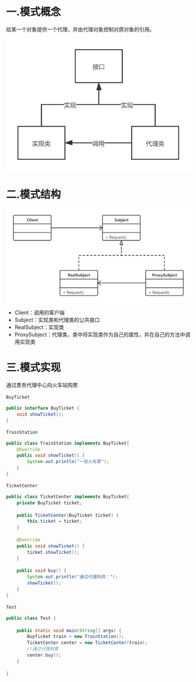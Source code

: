 # 一.模式概念

给某一个对象提供一个代理，并由代理对象控制对原对象的引用。

![](https://raw.githubusercontent.com/MrWater233/PictureHost/master/20200929084943.png)

# 二.模式结构

![](https://raw.githubusercontent.com/MrWater233/PictureHost/master/20200929091537.png)

- Client：调用的客户端
- Subject：实现类和代理类的公共接口
- RealSubject：实现类
- ProxySubject：代理类，类中将实现类作为自己的属性，并在自己的方法中调用实现类

# 三.模式实现

通过票务代理中心向火车站购票

`BuyTicket`

```java
public interface BuyTicket {
	void showTicket();
}
```

`TrainStation`

```java
public class TrainStation implements BuyTicket{
	@Override
	public void showTicket() {
		System.out.println("一张火车票");
	}
}
```

`TicketCenter`

```java
public class TicketCenter implements BuyTicket{
	private BuyTicket ticket;

	public TicketCenter(BuyTicket ticket) {
		this.ticket = ticket;
	}

	@Override
	public void showTicket() {
		ticket.showTicket();
	}

	public void buy() {
		System.out.println("通过代理购得：");
		showTicket();
	}
}
```

`Test`

```java
public class Test {

	public static void main(String[] args) {
		BuyTicket train = new TrainStation();
		TicketCenter center = new TicketCenter(train);
		//通过代理购票
		center.buy();
	}
	
}
```

